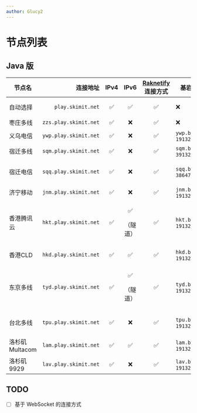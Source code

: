 ```yaml
---
author: Glucy2
---
```

# 节点列表

## Java 版

| 节点名         |              连接地址 | IPv4 |           IPv6           | [Raknetify](https://modrinth.com/plugin/raknetify/versions) 连接方式 | 基岩版（地址，端口）              | 备注                          |
|----------------|----------------------:|:----:|:------------------------:|:--------------------------------------------------------------------:|-----------------------------------|-------------------------------|
| 自动选择       |     `play.skimit.net` |  ✅  |            ✅            |                                  ✅                                  | ❌                                | 目前仅会选择中国大陆节点      |
| 枣庄多线       | `zzs.play.skimit.net` |  ✅  |            ❌            |                                  ✅                                  | ❌                                | ❌                            |
| 义乌电信       | `ywp.play.skimit.net` |  ✅  |            ❌            |                                  ✅                                  | `ywp.be.play.skimit.net`, `19132` | 未计划                        |
| 宿迁多线       | `sqm.play.skimit.net` |  ✅  |            ❌            |                                  ✅                                  | `sqm.be.play.skimit.net`, `39132` |                               |
| 宿迁电信       | `sqq.play.skimit.net` |  ✅  |            ❌            |                                  ✅                                  | `sqq.be.play.skimit.net`, `38647` | 2023-08-27T12:18:36+08:00下线 |
| 济宁移动       | `jnm.play.skimit.net` |  ✅  |            ❌            |                                  ✅                                  | `jnm.be.play.skimit.net`, `19132` |                               |
| 香港腾讯云     | `hkt.play.skimit.net` |  ✅  | <p>✅</p><p>（隧道）</p> |                                  ✅                                  | `hkt.be.play.skimit.net`, `19132` |                               |
| 香港CLD        | `hkd.play.skimit.net` |  ✅  |            ✅            |                                  ✅                                  | `hkd.be.play.skimit.net`, `19132` | 可能2025-05-02下线            |
| 东京多线       | `tyd.play.skimit.net` |  ✅  | <p>✅</p><p>（隧道）</p> |                                  ✅                                  | `tyd.be.play.skimit.net`, `19132` | 可能2026-06-11下线            |
| 台北多线       | `tpu.play.skimit.net` |  ✅  |            ❌            |                                  ✅                                  | `tpu.be.play.skimit.net`, `19132` | 2024-07-01T00:13:56+08:00下线 |
| 洛杉矶Multacom | `lam.play.skimit.net` |  ✅  |            ✅            |                                  ✅                                  | `lam.be.play.skimit.net`, `19132` | 2023-11-14下线或更换          |
| 洛杉矶9929     | `lav.play.skimit.net` |  ✅  |            ❌            |                                  ✅                                  | `lav.be.play.skimit.net`, `19132` |                               |
<!--
| 临沂教育网     | lye.play.skimit.net |  ✅  |            ❌            |                                  ✅                                  | `lye.be.play.skimit.net`, `19132` |                               |
-->

## TODO

- [ ] 基于 WebSocket 的连接方式
